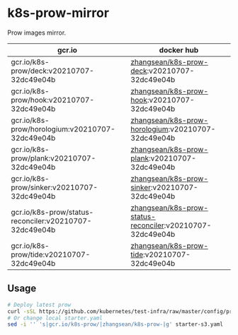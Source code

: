 # k8s-prow-mirror

Prow images mirror.

gcr.io | docker hub
---|---
gcr.io/k8s-prow/deck:v20210707-32dc49e04b | [zhangsean/k8s-prow-deck](https://hub.docker.com/r/zhangsean/k8s-prow-deck):v20210707-32dc49e04b
gcr.io/k8s-prow/hook:v20210707-32dc49e04b | [zhangsean/k8s-prow-hook](https://hub.docker.com/r/zhangsean/k8s-prow-hook):v20210707-32dc49e04b
gcr.io/k8s-prow/horologium:v20210707-32dc49e04b | [zhangsean/k8s-prow-horologium](https://hub.docker.com/r/zhangsean/k8s-prow-horologium):v20210707-32dc49e04b
gcr.io/k8s-prow/plank:v20210707-32dc49e04b | [zhangsean/k8s-prow-plank](https://hub.docker.com/r/zhangsean/k8s-prow-plank):v20210707-32dc49e04b
gcr.io/k8s-prow/sinker:v20210707-32dc49e04b | [zhangsean/k8s-prow-sinker](https://hub.docker.com/r/zhangsean/k8s-prow-sinker):v20210707-32dc49e04b
gcr.io/k8s-prow/status-reconciler:v20210707-32dc49e04b | [zhangsean/k8s-prow-status-reconciler](https://hub.docker.com/r/zhangsean/k8s-prow-status-reconciler):v20210707-32dc49e04b
gcr.io/k8s-prow/tide:v20210707-32dc49e04b | [zhangsean/k8s-prow-tide](https://hub.docker.com/r/zhangsean/k8s-prow-tide):v20210707-32dc49e04b

## Usage

```bash
# Deploy latest prow
curl -sSL https://github.com/kubernetes/test-infra/raw/master/config/prow/cluster/starter-s3.yaml | sed 's|gcr.io/k8s-prow/|zhangsean/k8s-prow-|g' | kubectl apply -f -
# Or change local starter.yaml
sed -i '' 's|gcr.io/k8s-prow/|zhangsean/k8s-prow-|g' starter-s3.yaml
```

